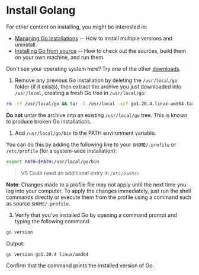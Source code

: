 # Install Golang

For other content on installing, you might be interested in:

- [Managing Go installations](https://go.dev/doc/manage-install) -- How to install multiple versions and uninstall.
- [Installing Go from source](https://go.dev/doc/install/source) -- How to check out the sources, build them on your own machine, and run them.

Don't see your operating system here? Try one of the other [downloads](https://go.dev/dl/).

1. Remove any previous Go installation by deleting the `/usr/local/go` folder (if it exists), then extract the archive you just downloaded into `/usr/local`, creating a fresh Go tree in `/usr/local/go`:

```sh
rm -rf /usr/local/go && tar -C /usr/local -xzf go1.20.4.linux-amd64.tar.gz
```

**Do not** untar the archive into an existing `/usr/local/go` tree. This is known to produce broken Go installations.

1. Add `/usr/local/go/bin` to the PATH environment variable.

You can do this by adding the following line to your `$HOME/.profile` or `/etc/profile` (for a system-wide installation):

```sh
export PATH=$PATH:/usr/local/go/bin
```

> VS Code need an additional entry in `/etc/bashrc`


**Note**: Changes made to a profile file may not apply until the next time you log into your computer. To apply the changes immediately, just run the shell commands directly or execute them from the profile using a command such as source `$HOME/.profile`.

3. Verify that you've installed Go by opening a command prompt and typing the following command:

```sh
go version
````

Output:

```sh
go version go1.20.4 linux/amd64
```

Confirm that the command prints the installed version of Go.